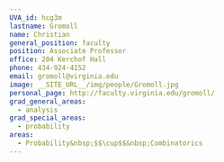 ```yaml
---
UVA_id: hcg3m
lastname: Gromoll
name: Christian
general_position: faculty
position: Associate Professor
office: 204 Kerchof Hall
phone: 434-924-4152
email: gromoll@virginia.edu
image: __SITE_URL__/img/people/Gromoll.jpg
personal_page: http://faculty.virginia.edu/gromoll/
grad_general_areas:
  - analysis
grad_special_areas:
  - probability
areas:
  - Probability&nbsp;$$\cup$$&nbsp;Combinatorics
---
```

